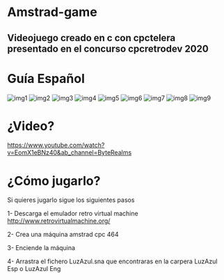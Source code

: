 # Amstrad-game

## Videojuego creado en c con cpctelera presentado en el concurso cpcretrodev 2020

Guía Español
=====

![img1](https://user-images.githubusercontent.com/44770300/125103227-6eb95a00-e0dc-11eb-8712-f8f09a8432dc.png)
![img2](https://user-images.githubusercontent.com/44770300/125103261-7678fe80-e0dc-11eb-8963-b6a05064883a.png)
![img3](https://user-images.githubusercontent.com/44770300/125103299-80026680-e0dc-11eb-8260-f8526fe0bc4f.png)
![img4](https://user-images.githubusercontent.com/44770300/125103302-809afd00-e0dc-11eb-8765-ab9efdf738b4.png)
![img5](https://user-images.githubusercontent.com/44770300/125103380-94466380-e0dc-11eb-9e31-bce9f42dbbb2.png)
![img6](https://user-images.githubusercontent.com/44770300/125103450-a58f7000-e0dc-11eb-8b8d-6df2f443ff59.png)
![img7](https://user-images.githubusercontent.com/44770300/125103451-a6280680-e0dc-11eb-91d1-8ef720bfb9ff.png)
![img8](https://user-images.githubusercontent.com/44770300/125103415-9d373500-e0dc-11eb-8a48-5a691effb965.png)
![img9](https://user-images.githubusercontent.com/44770300/125103497-b213c880-e0dc-11eb-834b-69d7ad57367b.png)


¿Video?
=====
https://www.youtube.com/watch?v=EomX1eBNz40&ab_channel=ByteRealms

¿Cómo jugarlo?
=====

Si quieres jugarlo sigue los siguientes pasos

1- Descarga el emulador retro virtual machine http://www.retrovirtualmachine.org/ 

2- Crea una máquina amstrad cpc 464

3- Enciende la máquina

4- Arrastra el fichero LuzAzul.sna que encontraras en la carpera LuzAzul Esp o LuzAzul Eng

